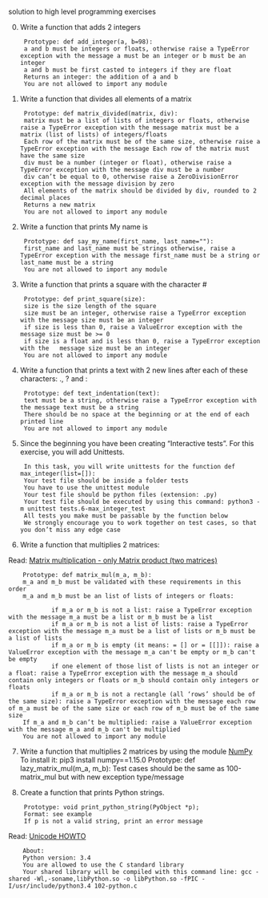 solution to high level programming exercises

0. Write a function that adds 2 integers

        Prototype: def add_integer(a, b=98):
        a and b must be integers or floats, otherwise raise a TypeError exception with the message a must be an integer or b must be an integer
        a and b must be first casted to integers if they are float
        Returns an integer: the addition of a and b
        You are not allowed to import any module

1. Write a function that divides all elements of a matrix

        Prototype: def matrix_divided(matrix, div):
        matrix must be a list of lists of integers or floats, otherwise raise a TypeError exception with the message matrix must be a matrix (list of lists) of integers/floats
        Each row of the matrix must be of the same size, otherwise raise a TypeError exception with the message Each row of the matrix must have the same size
        div must be a number (integer or float), otherwise raise a TypeError exception with the message div must be a number
        div can’t be equal to 0, otherwise raise a ZeroDivisionError exception with the message division by zero
        All elements of the matrix should be divided by div, rounded to 2 decimal places
        Returns a new matrix
        You are not allowed to import any module

2. Write a function that prints My name is <first name> <last name>

        Prototype: def say_my_name(first_name, last_name=""):
        first_name and last_name must be strings otherwise, raise a TypeError exception with the message first_name must be a string or last_name must be a string
        You are not allowed to import any module

3. Write a function that prints a square with the character #

        Prototype: def print_square(size):
        size is the size length of the square
        size must be an integer, otherwise raise a TypeError exception with the message size must be an integer
        if size is less than 0, raise a ValueError exception with the message size must be >= 0
        if size is a float and is less than 0, raise a TypeError exception with the   message size must be an integer
        You are not allowed to import any module

4. Write a function that prints a text with 2 new lines after each of these characters: ., ? and :

        Prototype: def text_indentation(text):
        text must be a string, otherwise raise a TypeError exception with the message text must be a string
        There should be no space at the beginning or at the end of each printed line
        You are not allowed to import any module
       
5. Since the beginning you have been creating “Interactive tests”. For this exercise, you will add Unittests.

        In this task, you will write unittests for the function def max_integer(list=[]):
        Your test file should be inside a folder tests
        You have to use the unittest module
        Your test file should be python files (extension: .py)
        Your test file should be executed by using this command: python3 -m unittest tests.6-max_integer_test
        All tests you make must be passable by the function below
        We strongly encourage you to work together on test cases, so that you don’t miss any edge case

6. Write a function that multiplies 2 matrices:

Read: 
[Matrix multiplication - only Matrix product (two matrices)](https://en.wikipedia.org/wiki/Matrix_multiplication)

        Prototype: def matrix_mul(m_a, m_b):
        m_a and m_b must be validated with these requirements in this order
        m_a and m_b must be an list of lists of integers or floats:     

                if m_a or m_b is not a list: raise a TypeError exception with the message m_a must be a list or m_b must be a list
                if m_a or m_b is not a list of lists: raise a TypeError exception with the message m_a must be a list of lists or m_b must be a list of lists
                if m_a or m_b is empty (it means: = [] or = [[]]): raise a ValueError exception with the message m_a can't be empty or m_b can't be empty
                if one element of those list of lists is not an integer or a float: raise a TypeError exception with the message m_a should contain only integers or floats or m_b should contain only integers or floats
                if m_a or m_b is not a rectangle (all ‘rows’ should be of the same size): raise a TypeError exception with the message each row of m_a must be of the same size or each row of m_b must be of the same size
        If m_a and m_b can’t be multiplied: raise a ValueError exception with the message m_a and m_b can't be multiplied
        You are not allowed to import any module

7. Write a function that multiplies 2 matrices by using the module [NumPy](https://numpy.org/)
        To install it: pip3 install numpy==1.15.0
        Prototype: def lazy_matrix_mul(m_a, m_b):
        Test cases should be the same as 100-matrix_mul but with new exception type/message

8. Create a function that prints Python strings.

        Prototype: void print_python_string(PyObject *p);
        Format: see example
        If p is not a valid string, print an error message
        
Read: [Unicode HOWTO](https://docs.python.org/3.4/howto/unicode.html)

        About:
        Python version: 3.4
        You are allowed to use the C standard library
        Your shared library will be compiled with this command line: gcc -shared -Wl,-soname,libPython.so -o libPython.so -fPIC -I/usr/include/python3.4 102-python.c

